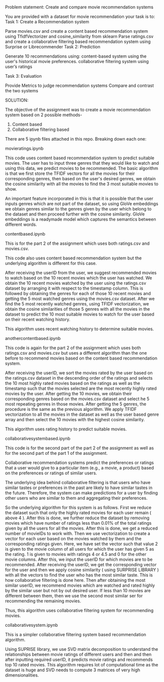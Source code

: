 
Problem statement:
Create and compare movie recommendation systems

You are provided with a dataset for movie recommendation your task is to:
Task 1: Create a Recommendation system

Parse movies.csv and create a content based recommendation system using TfidfVectorizer and cosine_similarity from sklearn
Parse ratings.csv and create a collaborative filtering based recommendation system using Surprise or Librecommender 
Task 2: Prediction

Generate 10 recommendations using: 
content-based system using the user's historical movie preferences. 
collaborative filtering system using user’s ratings 

Task 3: Evaluation

Provide Metrics to judge recommendation systems 
Compare and contrast the two systems 





SOLUTION:

The objective of the assignment was to create a movie recommendation system based on 2 possible methods- 
1. Content based
2. Collaborative filtering based


There are 5 ipynb files attached in this repo. Breaking down each one:

movieratings.ipynb

This code uses content based recommendation system to predict suitable movies. The user has to input three genres that they would like to watch and using this data,
we predict movies to be recommended. 
The basic algorithm is that we first store the TFIDF vectors for all the movies for their corresponding genres,
then based on the user's desired genres, we obtain the cosine similarity with all the movies to find the 3 most suitable movies to show. 

An important feature incorporated in this is that it is possible that the user inputs genres which are not part of the dataset,
so using GloVe embeddings we obtain genres similar to the genres given by the user which belong to the dataset and then proceed further with the cosine similarity. 
GloVe embeddings is a readymade model which captures the semantics between different words.

contentbased.ipynb

This is for the part 2 of the assignment which uses both ratings.csv and movies.csv.

This code also uses content based recommendation system but the underlying algorithm is different for this case.

After receiving the userID from the user, we suggest recommended movies to watch based on the 10 recent movies which the user has watched. 
We obtain the 10 recent movies watched by the user using the ratings.csv dataset by arranging it with respect to the timestamp column.
This is followed by obtaining the genres for each of those 10 recent movies and getting the 5 most watched genres using the movies.csv dataset.
After we find the 5 most recently watched genres, using TFIDF vectorization, we obtain the cosine similarities of those 5 genres with all the movies in the dataset to 
predict the 10 most suitable movies to watch for the user based on their recent watching history. 

This algorithm uses recent watching history to determine suitable movies.

anothercontentbased.ipynb

This code is again for the part 2 of the assignment which uses both ratings.csv and movies.csv but uses a different algorithm than the one before
to recommend movies based on the content based recommendation system.

After receiving the userID, we sort the movies rated by the user based on the ratings.csv dataset in the descending order of the ratings and selects the 10 most highly rated movies based on the ratings as well as the timestamp such that the movies selected are the most recently highly rated movies by the user. 
After getting the 10 movies, we obtain their corresponding genres based on the movies.csv dataset and select he 5 most repeating genres in those movies.
After getting the 5 genres, the procedure is the same as the previous algorithm. We apply TFIDF vectorization to all the movies in the dataset as well as 
the user based genre array and then select the 10 movies with the highest cosine similarity.

This algorithm uses rating history to predict suitable movies.


collaborativesystembased.ipynb

This code is for the second part of the part 2 of the assignment as well as for the second part of the part 1 of the assignment.

Collaborative recommendation systems predict the preferences or ratings that a user would give to a particular item (e.g., a movie, a product) based on the preferences or ratings of similar users.

The underlying idea behind collaborative filtering is that users who have similar tastes or preferences in the past are likely to have similar tastes in the future. Therefore, the system can make predictions for a user by finding other users who are similar to them and aggregating their preferences.


So the underlying algorithm for this system is as follows.
First we reduce the dataset such that only the highly rated movies for each user remain ( above 4 ). After this is done, we further reduce the dataset by removing movies
which have number of ratings less than 0.01% of the total ratings given by all the users for all the movies. 
After this is done, we get a reduced number of movieIDs to work with. Then we use vectorization to create a vector for each user based on the movies watched by them
and the corresponding ratings given. Here, we have set the vector such that value 2 is given to the movie column of all users for which the user has given 5 as the rating.
1 is given to movies with ratings 4 or 4.5 and 0 for the other movie columns.
After this, we input the userID for which movies are to be recommended. After receiving the userID, we get the corresponding vector for the user and then we apply cosine 
similarity ( using SURPRISE LIBRARY ) with all the vectors to find the user who has the most similar taste. This is how collaborative filtering is done here.
Then after obtaining the most similar userID, we recommend movies which are watched and rated highly by the similar user but not by out desired user. If less than 10 movies are different between them, then we use the second most similar ser for recommending the remaining movies. 

Thus, this algorithm uses collaborative filtering system for recommending movies.

collaborativesystem.ipynb

This is a simpler collaborative filtering system based recommendation algorithm.

Using SUPRISE library, we use SVD matrix decomposition to understand the relationships between movie ratings of different users and then and then 
after inputting required userID, it predicts movie ratings and recommends top 10 rated movies.
This algorithm requires lot of computational time as the dataset is huge and SVD needs to compute 3 matrices of very high dimensionalities. 

